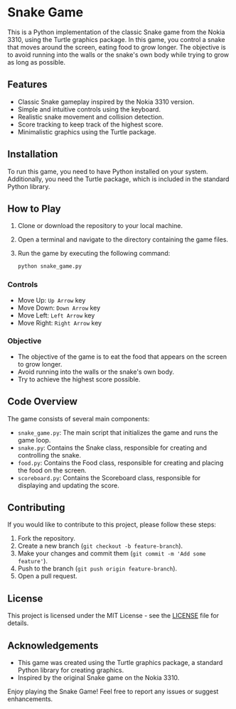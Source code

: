 # Snake Game

This is a Python implementation of the classic Snake game from the Nokia 3310, using the Turtle graphics package. In this game, you control a snake that moves around the screen, eating food to grow longer. The objective is to avoid running into the walls or the snake's own body while trying to grow as long as possible.

## Features

- Classic Snake gameplay inspired by the Nokia 3310 version.
- Simple and intuitive controls using the keyboard.
- Realistic snake movement and collision detection.
- Score tracking to keep track of the highest score.
- Minimalistic graphics using the Turtle package.

## Installation

To run this game, you need to have Python installed on your system. Additionally, you need the Turtle package, which is included in the standard Python library.

## How to Play

1. Clone or download the repository to your local machine.
2. Open a terminal and navigate to the directory containing the game files.
3. Run the game by executing the following command:

   ```bash
   python snake_game.py
   ```

### Controls

- Move Up: `Up Arrow` key
- Move Down: `Down Arrow` key
- Move Left: `Left Arrow` key
- Move Right: `Right Arrow` key

### Objective

- The objective of the game is to eat the food that appears on the screen to grow longer.
- Avoid running into the walls or the snake's own body.
- Try to achieve the highest score possible.

## Code Overview

The game consists of several main components:

- `snake_game.py`: The main script that initializes the game and runs the game loop.
- `snake.py`: Contains the Snake class, responsible for creating and controlling the snake.
- `food.py`: Contains the Food class, responsible for creating and placing the food on the screen.
- `scoreboard.py`: Contains the Scoreboard class, responsible for displaying and updating the score.

## Contributing

If you would like to contribute to this project, please follow these steps:

1. Fork the repository.
2. Create a new branch (`git checkout -b feature-branch`).
3. Make your changes and commit them (`git commit -m 'Add some feature'`).
4. Push to the branch (`git push origin feature-branch`).
5. Open a pull request.

## License

This project is licensed under the MIT License - see the [LICENSE](LICENSE) file for details.

## Acknowledgements

- This game was created using the Turtle graphics package, a standard Python library for creating graphics.
- Inspired by the original Snake game on the Nokia 3310.

Enjoy playing the Snake Game! Feel free to report any issues or suggest enhancements.